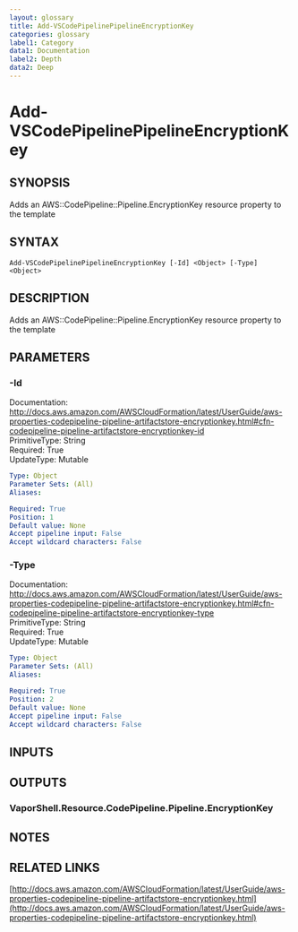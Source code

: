 ```yaml
---
layout: glossary
title: Add-VSCodePipelinePipelineEncryptionKey
categories: glossary
label1: Category
data1: Documentation
label2: Depth
data2: Deep
---
```


# Add-VSCodePipelinePipelineEncryptionKey

## SYNOPSIS
Adds an AWS::CodePipeline::Pipeline.EncryptionKey resource property to the template

## SYNTAX

```
Add-VSCodePipelinePipelineEncryptionKey [-Id] <Object> [-Type] <Object>
```

## DESCRIPTION
Adds an AWS::CodePipeline::Pipeline.EncryptionKey resource property to the template

## PARAMETERS

### -Id
Documentation: http://docs.aws.amazon.com/AWSCloudFormation/latest/UserGuide/aws-properties-codepipeline-pipeline-artifactstore-encryptionkey.html#cfn-codepipeline-pipeline-artifactstore-encryptionkey-id    
PrimitiveType: String    
Required: True    
UpdateType: Mutable

```yaml
Type: Object
Parameter Sets: (All)
Aliases: 

Required: True
Position: 1
Default value: None
Accept pipeline input: False
Accept wildcard characters: False
```

### -Type
Documentation: http://docs.aws.amazon.com/AWSCloudFormation/latest/UserGuide/aws-properties-codepipeline-pipeline-artifactstore-encryptionkey.html#cfn-codepipeline-pipeline-artifactstore-encryptionkey-type    
PrimitiveType: String    
Required: True    
UpdateType: Mutable

```yaml
Type: Object
Parameter Sets: (All)
Aliases: 

Required: True
Position: 2
Default value: None
Accept pipeline input: False
Accept wildcard characters: False
```

## INPUTS

## OUTPUTS

### VaporShell.Resource.CodePipeline.Pipeline.EncryptionKey

## NOTES

## RELATED LINKS

[http://docs.aws.amazon.com/AWSCloudFormation/latest/UserGuide/aws-properties-codepipeline-pipeline-artifactstore-encryptionkey.html](http://docs.aws.amazon.com/AWSCloudFormation/latest/UserGuide/aws-properties-codepipeline-pipeline-artifactstore-encryptionkey.html)

